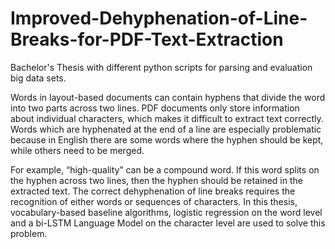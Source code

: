 # Improved-Dehyphenation-of-Line-Breaks-for-PDF-Text-Extraction
Bachelor's Thesis with different python scripts for parsing and evaluation big data sets.

Words in layout-based documents can contain hyphens that divide the word into two parts across two lines. PDF documents only store information about individual
characters, which makes it difficult to extract text correctly. Words which are hyphenated at the end of a line are especially problematic because in English there are some words where the hyphen should be kept, while others need to be merged.

For example, “high-quality” can be a compound word. If this word splits on the hyphen across two lines, then the hyphen should be retained in the extracted text. The correct
dehyphenation of line breaks requires the recognition of either words or sequences of characters. In this thesis, vocabulary-based baseline algorithms, logistic regression
on the word level and a bi-LSTM Language Model on the character level are used to solve this problem.
